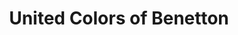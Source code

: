 ---
title: "United Colors of Benetton"
url: /bad-reichenhall/united-colors-of-benetton/
shop: Kleidung
---